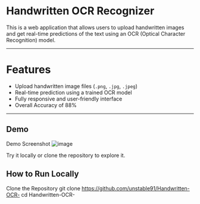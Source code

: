 # Handwritten OCR Recognizer

This is a web application that allows users to upload handwritten images and get real-time predictions of the text using an OCR (Optical Character Recognition) model.

---

# Features

- Upload handwritten image files (`.png`, `.jpg`, `.jpeg`)
- Real-time prediction using a trained OCR model
- Fully responsive and user-friendly interface
- Overall Accuracy of 88%

---

## Demo

Demo Screenshot
![image](https://github.com/user-attachments/assets/49800725-0dad-4e88-bad1-435e39463fab)


Try it locally or clone the repository to explore it.



## How to Run Locally

Clone the Repository
git clone https://github.com/unstable91/Handwritten-OCR-
cd Handwritten-OCR-

